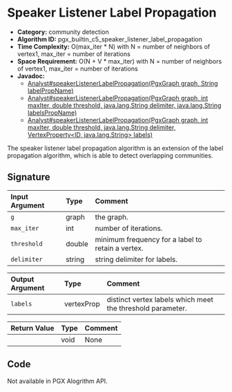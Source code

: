 # Speaker Listener Label Propagation

- **Category:** community detection
- **Algorithm ID:** pgx_builtin_c5_speaker_listener_label_propagation
- **Time Complexity:** O(max_iter * N) with N = number of neighbors of vertex1, max_iter = number of iterations
- **Space Requirement:** O(N + V * max_iter) with N = number of neighbors of vertex1, max_iter = number of iterations
- **Javadoc:** 
  - [Analyst#speakerListenerLabelPropagation(PgxGraph graph, String labelPropName)](https://docs.oracle.com/en/database/oracle/property-graph/22.4/spgjv/oracle/pgx/api/Analyst.html#speakerListenerLabelPropagation-oracle.pgx.api.PgxGraph-java.lang.String-)
  - [Analyst#speakerListenerLabelPropagation(PgxGraph graph, int maxIter, double threshold, java.lang.String delimiter, java.lang.String labelsPropName)](https://docs.oracle.com/en/database/oracle/property-graph/22.4/spgjv/oracle/pgx/api/Analyst.html#speakerListenerLabelPropagation-oracle.pgx.PgxGraph-int-double-java.lang.String-java.lang.String-)
  - [Analyst#speakerListenerLabelPropagation(PgxGraph graph, int maxIter, double threshold, java.lang.String delimiter, VertexProperty<ID, java.lang.String> labels)](https://docs.oracle.com/en/database/oracle/property-graph/22.4/spgjv/oracle/pgx/api/Analyst.html#speakerListenerLabelPropagation-oracle.pgx.api.PgxGraph-int-double-java.lang.String-oracle.pgx.api.VertexProperty-)

The speaker listener label propagation algorithm is an extension of the label propagation algorithm, which is able to detect overlapping communities.


## Signature

| Input Argument | Type | Comment |
| :--- | :--- | :--- |
| `g` | graph | the graph. |
| `max_iter` | int | number of iterations. |
| `threshold` | double | minimum frequency for a label to retain a vertex. |
| `delimiter` | string | string delimiter for labels. |

| Output Argument | Type | Comment |
| :--- | :--- | :--- |
| `labels` | vertexProp<string> | distinct vertex labels which meet the threshold parameter. |

| Return Value | Type | Comment |
| :--- | :--- | :--- |
| | void | None |

## Code

Not available in PGX Alogrithm API.
